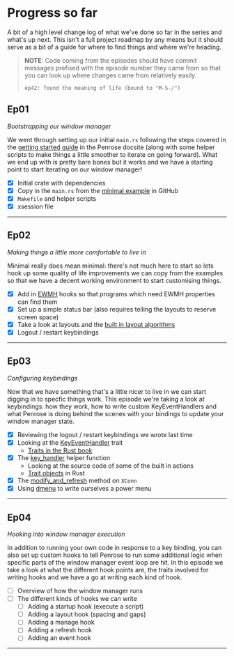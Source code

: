 # Progress so far

A bit of a high level change log of what we've done so far in the series and what's
up next. This isn't a full project roadmap by any means but it should serve as a
bit of a guide for where to find things and where we're heading.

> **NOTE**: Code coming from the episodes should have commit messages prefixed with
>           the episode number they came from so that you can look up where changes
>           came from relatively easily.
>
> `ep42: found the meaning of life (bound to "M-S-/")`


## Ep01
_Bootstrapping our window manager_

We went through setting up our initial `main.rs` following the steps covered in the
[getting started guide][0] in the Penrose docsite (along with some helper scripts
to make things a little smoother to iterate on going forward). What we end up with
is pretty bare bones but it works and we have a starting point to start iterating
on our window manager!

- [x] Initial crate with dependencies
- [x] Copy in the `main.rs` from the [minimal example][1] in GitHub
- [x] `Makefile` and helper scripts
- [x] xsession file

---

## Ep02
_Making things a little more comfortable to live in_

Minimal really does mean minimal: there's not much here to start so lets hook up
some quality of life improvements we can copy from the examples so that we have
a decent working environment to start customising things.

- [x] Add in [EWMH][2] hooks so that programs which need EWMH properties can find them
- [x] Set up a simple status bar (also requires telling the layouts to reserve screen space)
- [x] Take a look at layouts and the [built in layout algorithms][3]
- [x] Logout / restart keybindings

---

## Ep03
_Configuring keybindings_

Now that we have something that's a little nicer to live in we can start digging in
to specfic things work. This episode we're taking a look at keybindings: how they
work, how to write custom KeyEventHandlers and what Penrose is doing behind the
scenes with your bindings to update your window manager state.

- [x] Reviewing the logout / restart keybindings we wrote last time
- [x] Looking at the [KeyEventHandler][4] trait
  - [Traits in the Rust book][5]
- [x] The [key_handler][6] helper function
  - Looking at the source code of some of the built in actions
  - [Trait objects][7] in Rust
- [x] The [modify_and_refresh][8] method on `XConn`
- [x] Using [dmenu][9] to write ourselves a power menu

---

## Ep04
_Hooking into window manager execution_

In addition to running your own code in response to a key binding, you can also set
up custom hooks to tell Penrose to run some additional logic when specific parts of
the window manager event loop are hit. In this episode we take a look at what the
different hook points are, the traits involved for writing hooks and we have a go
at writing each kind of hook.

- [ ] Overview of how the window manager runs
- [ ] The different kinds of hooks we can write
  - [ ] Adding a startup hook (execute a script)
  - [ ] Adding a layout hook (spacing and gaps)
  - [ ] Adding a manage hook
  - [ ] Adding a refresh hook
  - [ ] Adding an event hook

---

  [0]: https://sminez.github.io/penrose/getting-started.html
  [1]: https://github.com/sminez/penrose/blob/develop/examples/minimal/main.rs
  [2]: https://specifications.freedesktop.org/wm-spec/latest/
  [3]: https://sminez.github.io/penrose/rustdoc/penrose/builtin/layout/index.html
  [4]: https://sminez.github.io/penrose/rustdoc/penrose/core/bindings/trait.KeyEventHandler.html
  [5]: https://doc.rust-lang.org/book/ch10-02-traits.html
  [6]: https://sminez.github.io/penrose/rustdoc/penrose/builtin/actions/fn.key_handler.html
  [7]: https://doc.rust-lang.org/reference/types/trait-object.html
  [8]: https://sminez.github.io/penrose/rustdoc/penrose/x/trait.XConnExt.html#method.modify_and_refresh
  [9]: http://tools.suckless.org/dmenu/

